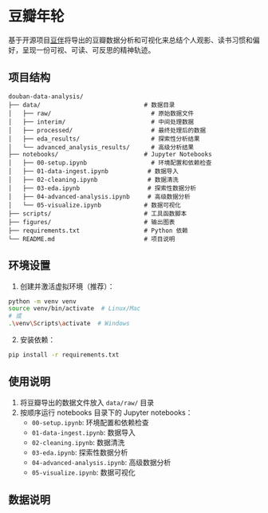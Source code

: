 # 豆瓣年轮

基于开源项目[豆伴](https://github.com/doufen-org/tofu)将导出的豆瓣数据分析和可视化来总结个人观影、读书习惯和偏好，呈现一份可视、可读、可反思的精神轨迹。

## 项目结构

```
douban-data-analysis/
├── data/                             # 数据目录
│   ├── raw/                            # 原始数据文件
│   ├── interim/                        # 中间处理数据
│   ├── processed/                      # 最终处理后的数据
│   ├── eda_results/                    # 探索性分析结果
│   └── advanced_analysis_results/      # 高级分析结果
├── notebooks/                        # Jupyter Notebooks
│   ├── 00-setup.ipynb                  # 环境配置和依赖检查
│   ├── 01-data-ingest.ipynb           # 数据导入
│   ├── 02-cleaning.ipynb              # 数据清洗
│   ├── 03-eda.ipynb                   # 探索性数据分析
│   ├── 04-advanced-analysis.ipynb     # 高级数据分析
│   └── 05-visualize.ipynb            # 数据可视化
├── scripts/                          # 工具函数脚本
├── figures/                          # 输出图表
├── requirements.txt                  # Python 依赖
└── README.md                         # 项目说明
```

## 环境设置

1. 创建并激活虚拟环境（推荐）：

```bash
python -m venv venv
source venv/bin/activate  # Linux/Mac
# 或
.\venv\Scripts\activate  # Windows
```

2. 安装依赖：

```bash
pip install -r requirements.txt
```

## 使用说明

1. 将豆瓣导出的数据文件放入 `data/raw/` 目录
2. 按顺序运行 notebooks 目录下的 Jupyter notebooks：
   - `00-setup.ipynb`: 环境配置和依赖检查
   - `01-data-ingest.ipynb`: 数据导入
   - `02-cleaning.ipynb`: 数据清洗
   - `03-eda.ipynb`: 探索性数据分析
   - `04-advanced-analysis.ipynb`: 高级数据分析
   - `05-visualize.ipynb`: 数据可视化

## 数据说明

